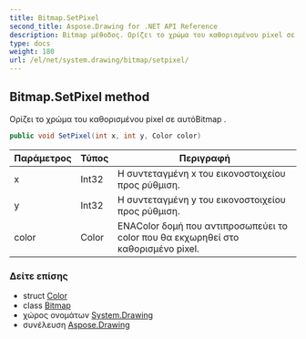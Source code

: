 ```yaml
---
title: Bitmap.SetPixel
second_title: Aspose.Drawing for .NET API Reference
description: Bitmap μέθοδος. Ορίζει το χρώμα του καθορισμένου pixel σε αυτόBitmap .
type: docs
weight: 180
url: /el/net/system.drawing/bitmap/setpixel/
---
```

## Bitmap.SetPixel method

Ορίζει το χρώμα του καθορισμένου pixel σε αυτόBitmap .

```csharp
public void SetPixel(int x, int y, Color color)
```

| Παράμετρος | Τύπος | Περιγραφή |
| --- | --- | --- |
| x | Int32 | Η συντεταγμένη x του εικονοστοιχείου προς ρύθμιση. |
| y | Int32 | Η συντεταγμένη y του εικονοστοιχείου προς ρύθμιση. |
| color | Color | ΕΝΑColor δομή που αντιπροσωπεύει το color που θα εκχωρηθεί στο καθορισμένο pixel. |

### Δείτε επίσης

* struct [Color](../../color/)
* class [Bitmap](../)
* χώρος ονομάτων [System.Drawing](../../bitmap/)
* συνέλευση [Aspose.Drawing](../../../)



